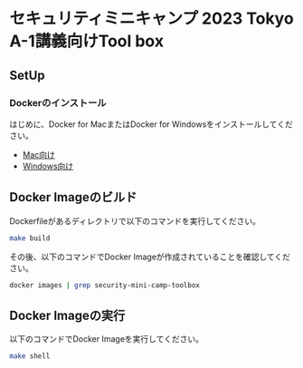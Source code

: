 # セキュリティミニキャンプ 2023 Tokyo A-1講義向けTool box

## SetUp
### Dockerのインストール
はじめに、Docker for MacまたはDocker for Windowsをインストールしてください。
- [Mac向け](https://docs.docker.jp/docker-for-mac/install.html)
- [Windows向け](https://docs.docker.jp/docker-for-windows/install.html)

## Docker Imageのビルド
Dockerfileがあるディレクトリで以下のコマンドを実行してください。
```sh
make build
```

その後、以下のコマンドでDocker Imageが作成されていることを確認してください。
```sh
docker images | grep security-mini-camp-toolbox
```

## Docker Imageの実行
以下のコマンドでDocker Imageを実行してください。
```sh
make shell
```